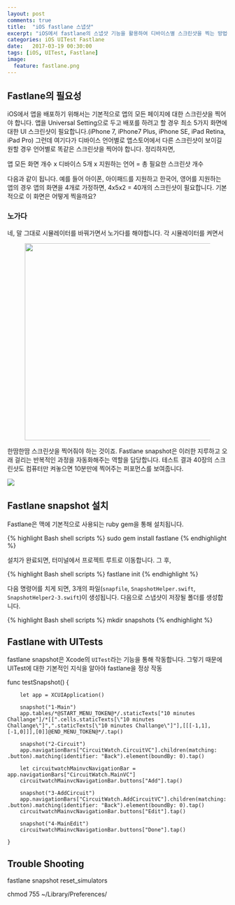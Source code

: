 ```yaml
---
layout: post
comments: true
title:  "iOS fastlane 스냅샷"
excerpt: "iOS에서 fastlane의 스냅샷 기능을 활용하여 디바이스별 스크린샷을 찍는 방법에 대해 알아봅니다."
categories: iOS UITest Fastlane
date:   2017-03-19 00:30:00
tags: [iOS, UITest, Fastlane]
image:
  feature: fastlane.png
---
```


## Fastlane의 필요성

iOS에서 앱을 배포하기 위해서는 기본적으로 앱의 모든 페이지에 대한 스크린샷을 찍어야 합니다. 앱을 Universal Setting으로 두고 배포를 하려고 할 경우 최소 5가지 화면에 대한 UI 스크린샷이 필요합니다.(iPhone 7, iPhone7 Plus, iPhone SE, iPad Retina, iPad Pro) 그런데 여기다가 디바이스 언어별로 앱스토어에서 다른 스크린샷이 보이길 원할 경우 언어별로 똑같은 스크린샷을 찍어야 합니다. 정리하자면,

<div class="message">
앱 모든 화면 개수 x 디바이스 5개 x 지원하는 언어 = 총 필요한 스크린샷 개수
</div>

다음과 같이 됩니다. 예를 들어 아이폰, 아이패드를 지원하고 한국어, 영어를 지원하는 앱의 경우 앱의 화면을 4개로 가정하면, 4x5x2 = 40개의 스크린샷이 필요합니다. 기본적으로 이 화면은 어떻게 찍을까요?

### 노가다

네, 말 그대로 시뮬레이터를 바꿔가면서 노가다를 해야합니다. 각 시뮬레이터를 켜면서

<figure class="animated_gif_frame" data-caption="GIF (2MB)">
  <img class="animated_gif" src="https://dl.dropboxusercontent.com/s/rdibs8vuntn2i6o/64EAB836-54E2-48D0-91CD-19351B438D3D-786-000001C18EFEB2E3.gif" data-source="https://dl.dropboxusercontent.com/s/rdibs8vuntn2i6o/64EAB836-54E2-48D0-91CD-19351B438D3D-786-000001C18EFEB2E3.gif" width="800" height="450">
</figure>

한땀한땀 스크린샷을 찍어줘야 하는 것이죠. Fastlane snapshot은 이러한 지루하고 오래 걸리는 반복적인 과정을 자동화해주는 역할을 담당합니다. 테스트 결과 40장의 스크린샷도 컴퓨터만 켜놓으면 10분만에 찍어주는 퍼포먼스를 보여줍니다.

<img src="https://dl.dropbox.com/s/ymzuli6cx1hzekw/snapshotde.png">

## Fastlane snapshot 설치

Fastlane은 맥에 기본적으로 사용되는 ruby gem을 통해 설치됩니다.

{% highlight Bash shell scripts %}
sudo gem install fastlane
{% endhighlight %}

설치가 완료되면, 터미널에서 프로젝트 루트로 이동합니다. 그 후,

{% highlight Bash shell scripts %}
fastlane init
{% endhighlight %}

다음 명령어를 치게 되면, 3개의 파일(<code>snapfile</code>, <code>SnapshotHelper.swift</code>, <code>SnapshotHelper2-3.swift</code>)이 생성됩니다. 다음으로 스냅샷이 저장될 폴더를 생성합니다.

{% highlight Bash shell scripts %}
mkdir snapshots
{% endhighlight %}


## Fastlane with UITests

fastlane snapshot은 Xcode의 <code>UITest</code>라는 기능을 통해 작동합니다. 그렇기 때문에 UITest에 대한 기본적인 지식을 알아야 fastlane을 정상 작동

func testSnapshot() {

        let app = XCUIApplication()

        snapshot("1-Main")
        app.tables/*@START_MENU_TOKEN@*/.staticTexts["10 minutes Challange"]/*[[".cells.staticTexts[\"10 minutes Challange\"]",".staticTexts[\"10 minutes Challange\"]"],[[[-1,1],[-1,0]]],[0]]@END_MENU_TOKEN@*/.tap()

        snapshot("2-Circuit")
        app.navigationBars["CircuitWatch.CircuitVC"].children(matching: .button).matching(identifier: "Back").element(boundBy: 0).tap()

        let circuitwatchMainvcNavigationBar = app.navigationBars["CircuitWatch.MainVC"]
        circuitwatchMainvcNavigationBar.buttons["Add"].tap()

        snapshot("3-AddCircuit")
        app.navigationBars["CircuitWatch.AddCircuitVC"].children(matching: .button).matching(identifier: "Back").element(boundBy: 0).tap()
        circuitwatchMainvcNavigationBar.buttons["Edit"].tap()

        snapshot("4-MainEdit")
        circuitwatchMainvcNavigationBar.buttons["Done"].tap()

    }


## Trouble Shooting

fastlane snapshot reset_simulators

chmod 755 ~/Library/Preferences/
